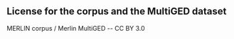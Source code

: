 
## License for the corpus and the MultiGED dataset

MERLIN corpus / Merlin MultiGED  -- CC BY 3.0   
